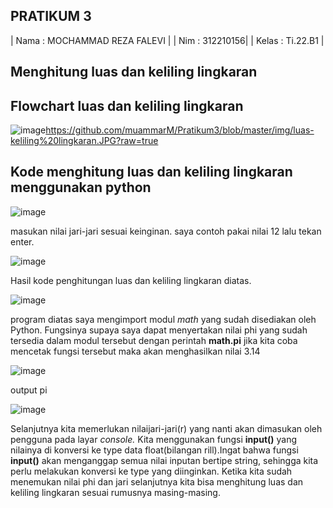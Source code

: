 ## PRATIKUM 3

| Nama : MOCHAMMAD REZA FALEVI |
| Nim  : 312210156|
| Kelas  : Ti.22.B1  |

## Menghitung luas dan keliling lingkaran

## Flowchart luas dan keliling lingkaran


![image](img/Flowchart.jpg)https://github.com/muammarM/Pratikum3/blob/master/img/luas-keliling%20lingkaran.JPG?raw=true


## Kode menghitung luas dan keliling lingkaran menggunakan python


![image](img/luas-keliling%20lingkaran.JPG)



masukan nilai jari-jari sesuai keinginan.
saya contoh pakai nilai 12 lalu tekan enter.


![image](img/nilaijari2.JPG)


Hasil kode penghitungan luas dan keliling lingkaran diatas.


![image](img/output.JPG)


program diatas saya mengimport modul _math_ yang sudah disediakan oleh Python. Fungsinya supaya saya dapat menyertakan nilai phi yang sudah tersedia dalam modul tersebut dengan perintah __math.pi__ jika kita coba mencetak fungsi tersebut maka akan menghasilkan nilai 3.14


![image](img/phi.JPG)

output pi


![image](img/output.phi.JPG)


Selanjutnya kita memerlukan nilaijari-jari(r) yang nanti akan dimasukan oleh pengguna pada layar _console._ Kita menggunakan fungsi __input()__ yang nilainya di konversi ke type data float(bilangan rill).Ingat bahwa fungsi __input()__ akan menganggap semua nilai inputan bertipe string, sehingga kita perlu melakukan konversi ke type yang diinginkan.
Ketika kita sudah menemukan nilai phi dan jari selanjutnya kita bisa menghitung luas dan keliling lingkaran sesuai rumusnya masing-masing.
